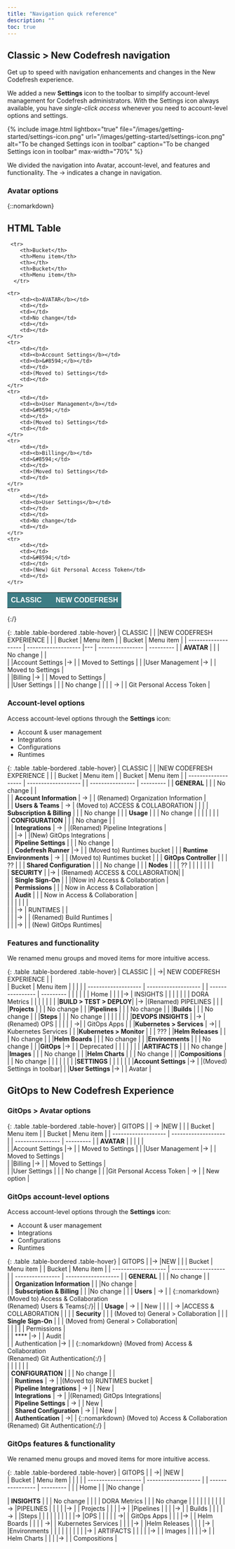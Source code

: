 ```yaml
---
title: "Navigation quick reference"
description: ""
toc: true
---
```


## Classic > New Codefresh navigation
Get up to speed with navigation enhancements and changes in the New Codefresh experience.  

We added a new **Settings** icon to the toolbar to simplify account-level management for Codefresh administrators.
With the Settings icon always available, you have _single-click access_ whenever you need to account-level options and settings.



{% include 
  image.html 
  lightbox="true" 
  file="/images/getting-started/settings-icon.png" 
  url="/images/getting-started/settings-icon.png" 
  alt="To be changed Settings icon in toolbar" 
  caption="To be changed Settings icon in toolbar"
    max-width="70%" 
%}

We divided the navigation into Avatar, account-level, and features and functionality.  The &rarr; indicates a change in navigation.

### Avatar options

{::nomarkdown} 

<style>
table {
  font-family: arial, sans-serif;
  border-collapse: collapse;
  width: 100%;
}

td, th {
  border-bottom: 1px solid #dddddd;
  text-align: left;
  padding: 8px;
}

th {
  background-color: #3d7c84;
  color: #ffff;
}

tr {
  vertical-align: top;
    text-align: left;
  
}
</style>
</head>
<body>

<h2>HTML Table</h2>

<table>
    <tr>
       <th colspan="2">CLASSIC</th>
        <th></th>
        <th colspan="2">NEW CODEFRESH</th>
     </tr>
     <tr>
     </tr>

     <tr>
        <th>Bucket</th>
        <th>Menu item</th>
        <th></th>
        <th>Bucket</th>
        <th>Menu item</th>
      </tr>

    <tr>
        <td><b>AVATAR</b></td>
        <td></td>
        <td></td>
        <td>No change</td>
        <td></td>
        <td></td>
    </tr>
    <tr>
        <td></td>
        <td><b>Account Settings</b></td>
        <td><b>&#8594;</b></td>
        <td></td>
        <td>(Moved to) Settings</td>
        <td></td>
    </tr>
    <tr>
        <td></td>
        <td><b>User Management</b></td>
        <td>&#8594;</td>
        <td></td>
        <td>(Moved to) Settings</td>
        <td></td>
    </tr>
    <tr>
        <td></td>
        <td><b>Billing</b></td>
        <td>&#8594;</td>
        <td></td>
        <td>(Moved to) Settings</td>
        <td></td>
    </tr>
    <tr>
        <td></td>
        <td><b>User Settings</b></td>
        <td></td>
        <td></td>
        <td>No change</td>
        <td></td>
    </tr>
    <tr>
        <td></td>
        <td></td>
        <td>&#8594;</td>
        <td></td>
        <td>(New) Git Personal Access Token</td>
        <td></td>
    </tr>
</table>

{:/}

{: .table .table-bordered .table-hover}
|  CLASSIC             |                               |      |NEW CODEFRESH EXPERIENCE            |             |
|  Bucket              | Menu item                     |        | Bucket        |  Menu item           | 
| -------------------  | -------------------           |---      | ---------------- | ---------  | 
| **AVATAR**           |                               |         |  No change               |            |     
|                       |Account Settings              |&rarr;  |                  | Moved to Settings  |
|                       |User Management               |&rarr;  |                  | Moved to Settings  |               
|                       |Billing                       |&rarr;  |                  | Moved to Settings  |             
|                       |User Settings                 |        |                  | No change                 |
|                       |                              | &rarr; |                  | Git Personal Access Token |

### Account-level options

Access account-level options through the **Settings** icon: 
* Account & user management
* Integrations
* Configurations
* Runtimes



{: .table .table-bordered .table-hover}
|  CLASSIC             |                               |       |NEW  CODEFRESH EXPERIENCE       |           |
|  Bucket              | Menu item                     |       | Bucket        |  Menu item           | 
| -------------------  | -------------------           |       | ----------------  | ---------     | 
| **GENERAL**          |                               |         | No change         |                          |       
|                      | **Account Information**       | &rarr; |                   | (Renamed) Organization Information |       
|                      | **Users & Teams**             | &rarr; | (Moved to) ACCESS & COLLABORATION  |  |
|                      | **Subscription & Billing**    |  |                   | No change                |
|                      | **Usage**                     |  |                   | No change                |
|                      |                               |  |                   |                          |       
| **CONFIGURATION**    |                               |  | No change         |                          |       
|                      | **Integrations**              | &rarr; |                   |(Renamed) Pipeline Integrations |       
|                      |                               |&rarr;  |                   |(New) GitOps Integrations |       
|                      | **Pipeline Settings**         |  |                         | No change                |       
|                      | **Codefresh Runner**          |&rarr;  |                   | (Moved to) Runtimes bucket |
|                      | **Runtime Environments**      | &rarr; |                   | (Moved to) Runtimes bucket |
|                      | **GitOps Controller**         |        |                   |  ??                       |
|                      | **Shared Configuration**      |        |                   | No change                |
|                      | **Nodes**                     |        |                   | ??                       |
|                      |                               |        |                   |                          |       
| **SECURITY**         |                               |&rarr;  | (Renamed) ACCESS & COLLABORATION|            |       
|                      | **Single Sign-On**            |        |                   |(Now in) Access & Collaboration |       
|                      | **Permissions**               |        |                   | Now in Access & Collaboration  |       
|                      | **Audit**                     |        |                   | Now in Access & Collaboration  |       
|                      |                               |        |                   |                          |       
|                      |                               |&rarr;  | RUNTIMES          |                                |       
|                      |                               |&rarr;  |                   | (Renamed) Build Runtimes  |       
|                      |                               |&rarr;  |                   | (New) GitOps Runtimes|       



### Features and functionality
We renamed menu groups and moved items for more intuitive access. 

{: .table .table-bordered .table-hover}
|  CLASSIC             |                         | &rarr;| NEW CODEFRESH EXPERIENCE  |          |    
|  Bucket              | Menu item               |       |                    |            | 
| -------------------  | -------------------     |  | ----------------    | ---------  | 
|                       |                        | |                      |  Home      |
|                       |                        |&rarr; | INSIGHTS       |            |
|                       |                        | |                      | DORA Metrics |
|                       |                        | |                      |            |
|**BUILD > TEST > DEPLOY**|                      |&rarr; |(Renamed) PIPELINES  |          |
|                       |**Projects**            | |               | No change  |
|                       |**Pipelines**           | |               | No change  |
|                       |**Builds**              | |              | No change  |
|                       |**Steps**               | |               | No change  |
|                       |                        | |               |            |
|**DEVOPS INSIGHTS**    |                        |&rarr; |(Renamed) OPS            |            |
|                       |                        | &rarr;|                | GitOps Apps | 
|                       |**Kubernetes > Services** | &rarr;|               | Kubernetes Services |
|                       |**Kubernetes > Monitor** | |               | ???
|                       |**Helm Releases**        | |               | No change  |
|                       |**Helm Boards**          | |               | No change  |
|                       |**Environments**         | |               | No change |
|                       |**GitOps**               |&rarr; |               | Deprecated  |
|                       |                         | |               |            |
|**ARTIFACTS**          |                         | | No change
|                       |**Images**               | |               |  No change |
|                       |**Helm Charts**          | |               |  No change |
|                       |**Compositions**         | |               |  No change |
|                       |                         | |               |            |
|**SETTINGS**           |                         | |               |            |
|                       |**Account Settings**     |&rarr; |               |(Moved) Settings in toolbar|
|                       |**User Settings**        |&rarr; |               | Avatar     |

## GitOps to New Codefresh Experience 


### GitOps > Avatar options

{: .table .table-bordered .table-hover}
|  GITOPS             |                               | &rarr; |NEW              |             |
|  Bucket              | Menu item                     | | Bucket        |  Menu item           | 
| -------------------  | -------------------           |  | ---------------- | ---------  | 
| **AVATAR**           |                               |  |                  |            |     
|                       |Account Settings              |&rarr;  |                  | Moved to Settings  |
|                       |User Management               |&rarr;  |                  | Moved to Settings  |               
|                       |Billing                       |&rarr;  |                  | Moved to Settings  |             
|                       |User Settings                 |        |                  | No change          |
|                       |Git Personal Access Token    | &rarr; |                  |  New option              | 


### GitOps account-level options

Access account-level options through the **Settings** icon: 
* Account & user management
* Integrations
* Configurations
* Runtimes



{: .table .table-bordered .table-hover}
|  GITOPS             |                               |&rarr;  |NEW            |                      |
|  Bucket              | Menu item                     |       | Bucket        |  Menu item           | 
| -------------------  | -------------------           |       | ----------------  | -------------------    | 
| **GENERAL**          |                               |       | No change         |                          |       
|                      | **Organization Information**  |        |                  |No change                |       
|                      | **Subscription & Billing**    |        |                  |No change  |
|                      | **Users**                     | &rarr; |                  | {::nomarkdown} (Moved to) Access & Collaboration<br>(Renamed) Users & Teams{:/}|
|                      | **Usage**                     | &rarr; |                  | New                      |
|                      |                               | &rarr; |ACCESS & COLLABORATION   |                              |
|                      | **Security**                  |        |                          | (Moved to) General > Collaboration |
|                      | **Single Sign-On**            |        |                          | (Moved from) General > Collaboration|       
|                      |                               |         |                                     | Permissions  |       
|                      | ****                          |&rarr;   |                         | Audit   |    
|                      | Authentication                 |&rarr;   |                        | {::nomarkdown} (Moved from) Access & Collaboration<br>(Renamed) Git Authentication{:/}  |    
|                      |                               |        |                   |                                     |       
| **CONFIGURATION**    |                               |        | No change         |                                     |       
|                      | **Runtimes**                  | &rarr; |             |(Moved to) RUNTIMES bucket |       
|                      | **Pipeline Integrations**     | &rarr; |             | New               |       
|                      | **Integrations**              | &rarr; |             |(Renamed) GitOps Integrations|       
|                      | **Pipeline Settings**         | &rarr; |              | New               |       
|                      | **Shared Configuration**      | &rarr; |              | New               |       
|                      | **Authentication**            | &rarr;|               | {::nomarkdown} (Moved to) Access & Collaboration<br>(Renamed) Git Authentication{:/} |       

### GitOps features & functionality
We renamed menu groups and moved items for more intuitive access. 

{: .table .table-bordered .table-hover}
|  GITOPS             |                         | &rarr;|              |NEW          |    
|  Bucket              | Menu item               | |                    |            | 
| -------------------  | -------------------     |  | ----------------  | ---------  | 
|                      |  Home                   |  |                   |No change  |

| **INSIGHTS**          |                        |       | No change          |            |
|                       | DORA Metrics           |       |                    | No change  |
|                       |                        |       |                    |               |
|                       |                        |&rarr; |PIPELINES           |               |
|                       |                        |&rarr; |                    | Projects      |
|                       |                        |&rarr; |                    |Pipelines      |
|                       |                        |&rarr; |                    | Builds        |
|                       |                        |&rarr; |                    |Steps          |
|                       |                        |       |                    |               |
|                       |                        |&rarr; |OPS                 |               |
|                       |                        | &rarr;|                    | GitOps Apps    | 
|                       |                        |&rarr; |                    | Helm Boards        |
|                       |                        | &rarr;|                    | Kubernetes Services |
|                       |                        |&rarr; |                    |Helm Releases        |
|                       |                        |&rarr; |                    |Environments         |
|                       |                        |       |                    |                     |
|                       |                        |&rarr; | ARTIFACTS          |                     |
|                       |                        |&rarr; |                    | Images              |
|                       |                        |&rarr; |                    | Helm Charts         |
|                       |                        |&rarr; |                    | Compositions        |
